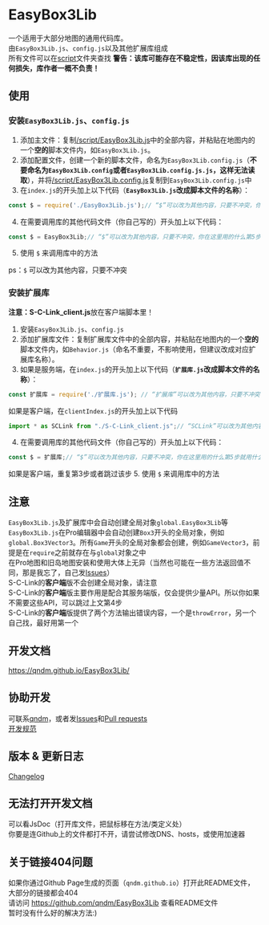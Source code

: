 # EasyBox3Lib
一个适用于大部分地图的通用代码库。  
由`EasyBox3Lib.js`、`config.js`以及其他扩展库组成  
所有文件可以在[script](./script/)文件夹查找
**警告：该库可能存在不稳定性，因该库出现的任何损失，库作者一概不负责！** 

## 使用
### 安装`EasyBox3Lib.js`、`config.js`
1. 添加主文件：复制[/script/EasyBox3Lib.js](/script/EasyBox3Lib.js)中的全部内容，并粘贴在地图内的一个**空的**脚本文件内，如`EasyBox3Lib.js`。  
2. 添加配置文件，创建一个新的脚本文件，命名为`EasyBox3Lib.config.js`（**不要命名为`EasyBox3Lib.config`或者`EasyBox3Lib.config.js.js`，这样无法读取**），并将[/script/EasyBox3Lib.config.js](./script/EasyBox3Lib.config.js)复制到`EasyBox3Lib.config.js`中
3. 在`index.js`的开头加上以下代码（**`EasyBox3Lib.js`改成脚本文件的名称**）：
```javascript
const $ = require('./EasyBox3Lib.js');// “$”可以改为其他内容，只要不冲突，你在这里用的什么第5步就用什么
```
4. 在需要调用库的其他代码文件（你自己写的）开头加上以下代码：
```javascript
const $ = EasyBox3Lib;// “$”可以改为其他内容，只要不冲突，你在这里用的什么第5步就用什么
```
5. 使用 `$` 来调用库中的方法

ps：`$` 可以改为其他内容，只要不冲突
### 安装扩展库
**注意：S-C-Link_client.js**放在客户端脚本里！
1. 安装`EasyBox3Lib.js`、`config.js`  
2. 添加扩展库文件：复制扩展库文件中的全部内容，并粘贴在地图内的一个**空的**脚本文件内，如`Behavior.js`（命名不重要，不影响使用，但建议改成对应扩展库名称）。  
3. 如果是服务端，在`index.js`的开头加上以下代码（**`扩展库.js`改成脚本文件的名称**）：
```javascript
const 扩展库 = require('./扩展库.js'); // “扩展库”可以改为其他内容，只要不冲突，你在这里用的什么第5步就用什么
```
如果是客户端，在`clientIndex.js`的开头加上以下代码
```javascript
import * as SCLink from "./S-C-Link_client.js";// “SCLink”可以改为其他内容，只要不冲突，你在这里用的什么第5步就用什么
```
4. 在需要调用库的其他代码文件（你自己写的）开头加上以下代码：
```javascript
const $ = 扩展库;// “$”可以改为其他内容，只要不冲突，你在这里用的什么第5步就用什么；扩展库改为扩展库名称（为扩展库在仓库里的文件的名称，没有文件名后缀。）
```
如果是客户端，重复第3步或者跳过该步
5. 使用 `$` 来调用库中的方法

## 注意
`EasyBox3Lib.js`及扩展库中会自动创建全局对象`global.EasyBox3Lib`等  
`EasyBox3Lib.js`在Pro编辑器中会自动创建`Box3`开头的全局对象，例如`global.Box3Vector3`。所有`Game`开头的全局对象都会创建，例如`GameVector3`，前提是在`require`之前就存在与`global`对象之中  
在Pro地图和旧岛地图安装和使用大体上无异（当然也可能在一些方法返回值不同，那是我忘了，自己发[Issues](github.com/qndm/EasyBox3Lib/issues)）  
S-C-Link的**客户端**版不会创建全局对象，请注意  
S-C-Link的**客户端**版主要作用是配合其服务端版，仅会提供少量API。所以你如果不需要这些API，可以跳过上文第4步  
S-C-Link的**客户端**版提供了两个方法输出错误内容，一个是`throwError`，另一个自己找，最好用第一个
## 开发文档
<https://qndm.github.io/EasyBox3Lib/>
## 协助开发
可联系[qndm](github.com/qndm)，或者发[Issues](github.com/qndm/EasyBox3Lib/issues)和[Pull requests](https://github.com/qndm/EasyBox3Lib/pulls)  
[开发规范](./developmentSpecification.md)
## 版本 & 更新日志
[Changelog](./changelog.md)
## 无法打开开发文档
可以看JsDoc（打开库文件，把鼠标移在方法/类定义处）  
你要是连Github上的文件都打不开，请尝试修改DNS、hosts，或使用加速器

## 关于链接404问题
如果你通过Github Page生成的页面（`qndm.github.io`）打开此README文件，大部分的链接都会404  
请访问 <https://github.com/qndm/EasyBox3Lib> 查看README文件  
暂时没有什么好的解决方法:\)
